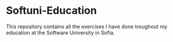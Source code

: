 # Softuni-Education
This repository contains all the exercises I have done troughout my education at the Software University in Sofia.
